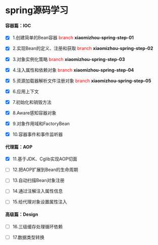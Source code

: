 # spring源码学习

#### 容器篇：IOC

- [x] 1.创建简单的Bean容器 <font color=red>branch</font> **xiaomizhou-spring-step-01**

- [x] 2.实现Bean的定义、注册和获取 <font color=red>branch</font> **xiaomizhou-spring-step-02**

- [x] 3.对象实例化策略 <font color=red>branch</font> **xiaomizhou-spring-step-03**

- [x] 4.注入属性和依赖对象 <font color=red>branch</font> **xiaomizhou-spring-step-04**

- [x] 5.资源加载器解析文件注册对象 <font color=red>branch</font> **xiaomizhou-spring-step-05**

- [x] 6.应用上下文

- [x] 7.初始化和销毁方法

- [x] 8.Aware感知容器对象

- [x] 9.对象作用域和FactoryBean

- [x] 10.容器事件和事件监听器

#### 代理篇：AOP

- [x] 11.基于JDK、Cglib实现AOP切面

- [ ] 12.把AOP扩展到Bean的生命周期

- [ ] 13.自动扫描Bean对象注册

- [ ] 14.通过注解注入属性信息

- [ ] 15.给代理对象设置属性注入

#### 高级篇：Design

- [ ] 16.三级缓存处理循环依赖

- [ ] 17.数据类型转换
